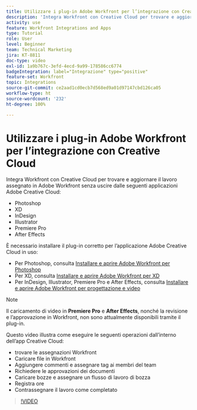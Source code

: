 ```yaml
---
title: Utilizzare i plug-in Adobe Workfront per l’integrazione con Creative Cloud
description: 'Integra Workfront con Creative Cloud per trovare e aggiornare il lavoro assegnato in Workfront senza uscire dalle seguenti applicazioni Creative Cloud: Photoshop, XD, InDesign, Illustrator, Premiere Pro e After Effects'
activity: use
feature: Workfront Integrations and Apps
type: Tutorial
role: User
level: Beginner
team: Technical Marketing
jira: KT-8811
doc-type: video
exl-id: 1a9b767c-3efd-4ecd-9a99-178586cc6774
badgeIntegration: label="Integrazione" type="positive"
feature-set: Workfront
topic: Integrations
source-git-commit: ce2aad1cd0ecb7d568ed9a01d97147cbd126ca05
workflow-type: ht
source-wordcount: '232'
ht-degree: 100%

---
```


# Utilizzare i plug-in Adobe Workfront per l’integrazione con Creative Cloud

Integra Workfront con Creative Cloud per trovare e aggiornare il lavoro assegnato in Adobe Workfront senza uscire dalle seguenti applicazioni Adobe Creative Cloud:

* Photoshop
* XD
* InDesign
* Illustrator
* Premiere Pro
* After Effects

È necessario installare il plug-in corretto per l’applicazione Adobe Creative Cloud in uso:

* Per Photoshop, consulta [Installare e aprire Adobe Workfront per Photoshop](https://experienceleague.adobe.com/docs/workfront/using/adobe-workfront-integrations/workfront-for-creative-cloud/install-wf-cc/wf-cc-install-ps.html?lang=it)
* Per XD, consulta [Installare e aprire Adobe Workfront per XD](https://experienceleague.adobe.com/docs/workfront/using/adobe-workfront-integrations/workfront-for-creative-cloud/install-wf-cc/wf-adobe-xd-install.html?lang=it)
* Per InDesign, Illustrator, Premiere Pro e After Effects, consulta [Installare e aprire Adobe Workfront per progettazione e video](https://experienceleague.adobe.com/docs/workfront/using/adobe-workfront-integrations/workfront-for-creative-cloud/install-wf-cc/wf-install-cc.html?lang=it)

>[!NOTE]
>
>Il caricamento di video in **Premiere Pro** e **After Effects**, nonché la revisione e l’approvazione in Workfront, non sono attualmente disponibili tramite il plug-in.


Questo video illustra come eseguire le seguenti operazioni dall’interno dell’app Creative Cloud:

* trovare le assegnazioni Workfront
* Caricare file in Workfront
* Aggiungere commenti e assegnare tag ai membri del team
* Richiedere le approvazioni dei documenti
* Caricare bozze e assegnare un flusso di lavoro di bozza
* Registra ore
* Contrassegnare il lavoro come completato

>[!VIDEO](https://video.tv.adobe.com/v/3415452/?quality=12&learn=on)
